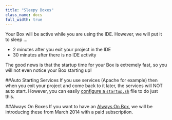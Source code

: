 ```yaml
---
title: "Sleepy Boxes"
class_name: docs
full_width: true
---
```


Your Box will be active while you are using the IDE. However, we will put it to sleep ...

- 2 minutes after you exit your project in the IDE
- 30 minutes after there is no IDE activity

The good news is that the startup time for your Box is extremely fast, so you will not even notice your Box starting up!

##Auto Starting Services
If you use services (Apache for example) then when you exit your project and come back to it later, the services will NOT auto start. However, you can easily [configure a `startup.sh`](/docs/boxes/startup) file to do just this.

##Always On Boxes
If you want to have an [Always On Box](/docs/boxes/always-on), we will be introducing these from March 2014 with a paid subscription.

